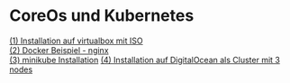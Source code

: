 # CoreOs und Kubernetes

[(1) Installation auf virtualbox mit ISO](doc/install.md)  
[(2) Docker Beispiel - nginx](doc/docker-nginx.md)  
[(3) minikube Installation](doc/minikube-install.md)
[(4) Installation auf DigitalOcean als Cluster mit 3 nodes](doc/installClusterDo.md)  



 


